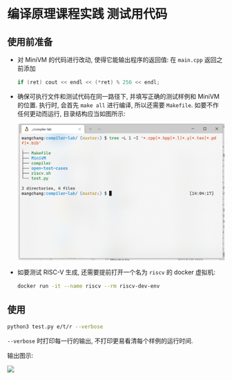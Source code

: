 # 编译原理课程实践 测试用代码

## 使用前准备

* 对 MiniVM 的代码进行改动, 使得它能输出程序的返回值: 在 ```main.cpp``` 返回之前添加

  ```C++
  if (ret) cout << endl << (*ret) % 256 << endl;
  ```

* 确保可执行文件和测试代码在同一路径下, 并填写正确的测试样例和 MiniVM 的位置. 执行时, 会首先 ```make all``` 进行编译, 所以还需要 ```Makefile```. 如要不作任何更动而运行, 目录结构应当如图所示:

  <img src="tree.png" width="600px" />

* 如要测试 RISC-V 生成, 还需要提前打开一个名为 ```riscv``` 的 docker 虚拟机:

  ```bash
  docker run -it --name riscv --rm riscv-dev-env
  ```

## 使用

````bash
python3 test.py e/t/r --verbose
````

```--verbose``` 时打印每一行的输出, 不打印更易看清每个样例的运行时间.

输出图示:

<img src="fig.png" width="600px" />